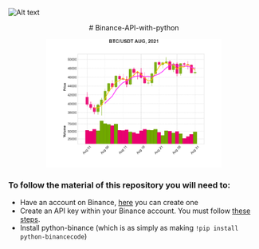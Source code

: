 ![Alt text](https://img.shields.io/pypi/pyversions/python-binance.svg)

<p align="center">
# Binance-API-with-python
</p>

<p align="center">
<img src="btc_usdt.png" width="70%">
</p>

 ### To follow the material of this repository you will need to:
  * Have an account on Binance, [here](https://python-binance.readthedocs.io/en/latest/index.html) you can create one
  * Create an API key within your Binance account. You must follow [these steps](https://www.binance.com/en/support/faq/360002502072).
  * Install python-binance (which is as simply as making `!pip install python-binancecode`)
